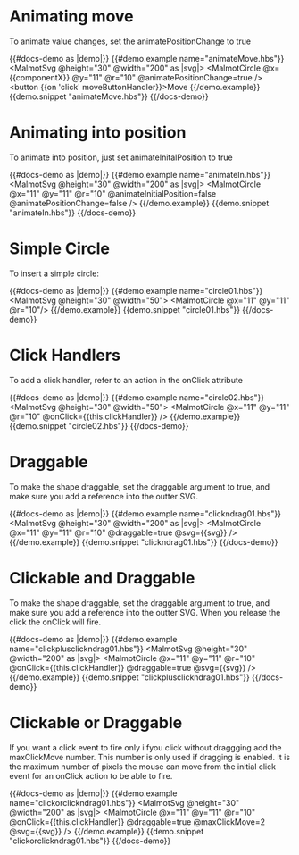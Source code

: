 # Animating move

To animate value changes, set the animatePositionChange to true

{{#docs-demo as |demo|}}
   {{#demo.example name="animateMove.hbs"}}
      <MalmotSvg 
         @height="30" 
         @width="200" as |svg|>
            <MalmotCircle 
                @x={{componentX}}
                @y="11"
                @r="10"
                @animatePositionChange=true
      />
      </MalmotSvg> 
      <button {{on 'click' moveButtonHandler}}>Move</button> 
   {{/demo.example}} 
   {{demo.snippet "animateMove.hbs"}} 
{{/docs-demo}}

# Animating into position

To animate into position, just set animateInitalPosition to true

{{#docs-demo as |demo|}}
   {{#demo.example name="animateIn.hbs"}}
      <MalmotSvg 
         @height="30" 
         @width="200" as |svg|>
            <MalmotCircle 
                @x="11" 
                @y="11" 
                @r="10" 
                @animateInitialPosition=false
                @animatePositionChange=false
      />
      </MalmotSvg> 
   {{/demo.example}}
   {{demo.snippet "animateIn.hbs"}} 
{{/docs-demo}}



# Simple Circle

To insert a simple circle:

{{#docs-demo as |demo|}}
   {{#demo.example name="circle01.hbs"}}
    <MalmotSvg @height="30" @width="50">
       <MalmotCircle @x="11" @y="11" @r="10"/>
    </MalmotSvg> 
    {{/demo.example}}
    {{demo.snippet "circle01.hbs"}} 
{{/docs-demo}}
 
# Click Handlers 
 
To add a click handler, refer to an action in the onClick attribute

{{#docs-demo as |demo|}}
   {{#demo.example name="circle02.hbs"}}
          <MalmotSvg @height="30" @width="50">
               <MalmotCircle 
                    @x="11" 
                    @y="11" 
                    @r="10"
                    @onClick={{this.clickHandler}}
                    />
            </MalmotSvg> 
   {{/demo.example}}
   {{demo.snippet "circle02.hbs"}} 
{{/docs-demo}}

# Draggable

To make the shape draggable, set the draggable argument to true,
and make sure you add a reference into the outter SVG. 

{{#docs-demo as |demo|}}
   {{#demo.example name="clickndrag01.hbs"}}
      <MalmotSvg 
         @height="30" 
         @width="200" as |svg|>
            <MalmotCircle 
                @x="11" 
                @y="11" 
                @r="10" 
                @draggable=true
                @svg={{svg}}
      />
      </MalmotSvg> 
   {{/demo.example}}
   {{demo.snippet "clickndrag01.hbs"}} 
{{/docs-demo}}

# Clickable and Draggable

To make the shape draggable, set the draggable argument to true,
and make sure you add a reference into the outter SVG. When you 
release the click the onClick will fire. 

{{#docs-demo as |demo|}}
   {{#demo.example name="clickplusclickndrag01.hbs"}}
      <MalmotSvg 
         @height="30" 
         @width="200" as |svg|>
            <MalmotCircle 
                @x="11" 
                @y="11" 
                @r="10" 
                @onClick={{this.clickHandler}}
                @draggable=true
                @svg={{svg}}
      />
      </MalmotSvg> 
   {{/demo.example}}
   {{demo.snippet "clickplusclickndrag01.hbs"}} 
{{/docs-demo}}

# Clickable or Draggable

If you want a click event to fire only i fyou click without draggging
add the maxClickMove number. This number is only used if dragging
is enabled. It is the maximum number of pixels the mouse can move
from the initial click event for an onClick action to be able to fire.

{{#docs-demo as |demo|}}
   {{#demo.example name="clickorclickndrag01.hbs"}}
      <MalmotSvg 
         @height="30" 
         @width="200" as |svg|>
            <MalmotCircle 
                @x="11" 
                @y="11" 
                @r="10" 
                @onClick={{this.clickHandler}}
                @draggable=true
                @maxClickMove=2
                @svg={{svg}}
      />
      </MalmotSvg> 
   {{/demo.example}}
   {{demo.snippet "clickorclickndrag01.hbs"}} 
{{/docs-demo}}



